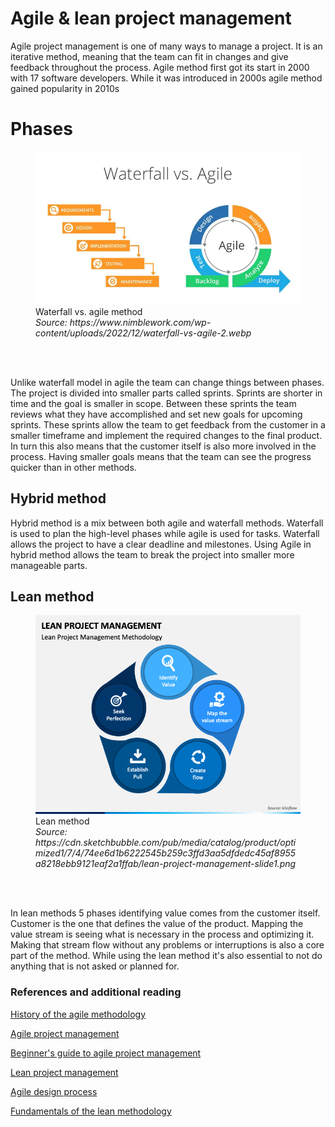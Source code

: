 # Agile & lean project management

Agile project management is one of many ways to manage a project. It is an iterative method, meaning that the team can fit in changes and give feedback throughout the process. Agile method first got its start in 2000 with 17 software developers. While it was introduced in 2000s agile method gained popularity in 2010s

# Phases

<figure>
    <img src="../images/waterfall-vs-agile.png">
    <figcaption>
         Waterfall vs. agile method<br>
        <i>Source: https://www.nimblework.com/wp-content/uploads/2022/12/waterfall-vs-agile-2.webp</i>
    </figcaption>
</figure>

<br/>
<br/>

Unlike waterfall model in agile the team can change things between phases. The project is divided into smaller parts called sprints. Sprints are shorter in time and the goal is smaller in scope. Between these sprints the team reviews what they have accomplished and set new goals for upcoming sprints. These sprints allow the team to get feedback from the customer in a smaller timeframe and implement the required changes to the final product. In turn this also means that the customer itself is also more involved in the process. Having smaller goals means that the team can see the progress quicker than in other methods.

## Hybrid method

Hybrid method is a mix between both agile and waterfall methods. Waterfall is used to plan the high-level phases while agile is used for tasks. Waterfall allows the project to have a clear deadline and milestones. Using Agile in hybrid method allows the team to break the project into smaller more manageable parts.

## Lean method

<figure>
    <img src="../images/lean-project-management.png">
    <figcaption>
         Lean method<br>
        <i>Source: https://cdn.sketchbubble.com/pub/media/catalog/product/optimized1/7/4/74ee6d1b6222545b259c3ffd3aa5dfdedc45af8955a8218ebb9121eaf2a1ffab/lean-project-management-slide1.png </i>
    </figcaption>
</figure>

<br/>
<br/>

In lean methods 5 phases identifying value comes from the customer itself. Customer is the one that defines the value of the product. Mapping the value stream is seeing what is necessary in the process and optimizing it. Making that stream flow without any problems or interruptions is also a core part of the method. While using the lean method it's also essential to not do anything that is not asked or planned for.

### References and additional reading

[History of the agile methodology](https://www.infoworld.com/article/3655646/a-brief-history-of-the-agile-methodology.html)

[Agile project management](https://www.techtarget.com/searchcio/definition/Agile-project-management)

[Beginner's guide to agile project management](https://business.adobe.com/blog/basics/agile)

[Lean project management](https://www.pmi.org/learning/library/lean-project-management-7364#)

[Agile design process](https://uxdesign.cc/agile-design-process-24be92018ad2)

[Fundamentals of the lean methodology](https://blog.kainexus.com/the-fundamentals-of-the-lean-methodology)
